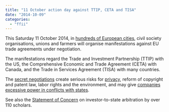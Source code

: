```yaml
---
title: "11 October action day against TTIP, CETA and TISA"
date: "2014-10-09"
categories: 
  - "ffii"
---
```


This Saturday 11 October 2014, in [hundreds of European cities](http://www.stop-ttip-ceta-tisa.eu/), civil society organisations, unions and farmers will organise manifestations against EU trade agreements under negotiation.

The manifestations regard the Trade and Investment Partnership (TTIP) with the US, the Comprehensive Economic and Trade Agreement (CETA) with Canada, and the Trade in Services Agreement (TISA) with many countries.

The [secret negotiations](http://people.ffii.org/~ante/ttip/FFII-Ombudsman-TTIP-consultation.html) create serious risks for [privacy](http://acta.ffii.org/?p=2050), reform of copyright and patent law, labor rights and the environment, and may give [companies excessive power in conflicts with states](http://acta.ffii.org/?p=2118).

See also the [Statement of Concern](http://www.kent.ac.uk/law/isds_treaty_consultation.html) on investor-to-state arbitration by over 110 scholars.

